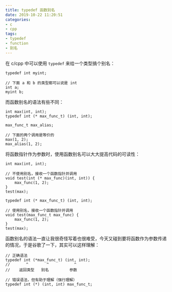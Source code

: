 ```yaml
---
title: typedef 函数别名
date: 2019-10-22 11:20:51
categories:
- c
- cpp
tags:
- typedef
- function
- 别名
---
```


在 c/cpp 中可以使用 `typedef` 来给一个类型搞个别名：
```
typedef int myint;

// 下面 a 和 b 的类型都可以说是 int
int a;
myint b;
```

而函数别名的语法有些不同：
```
int max(int, int);
typedef int (* max_func_t) (int, int);

max_func_t max_alias;

// 下面的两个调用是等价的
max(1, 2);
max_alias(1, 2);
```

将函数指针作为参数时，使用函数别名可以大大提高代码的可读性：
```
int max(int, int);

// 不使用别名，接收一个函数指针并调用
void test(int (* max_func)(int, int)) {
    max_func(1, 2);
}
test(max);

typedef int (* max_func_t) (int, int);

// 使用别名，接收一个函数指针并调用
void test(max_func_t max_func) {
    max_func(1, 2);
}
test(max);
```

函数别名的语法一直让我很奇怪写着也很难受，今天又碰到要将函数作为参数传递的情况，于是谷歌了一下，其实可以这样理解：
```
// 正确语法
typedef int (*max_func_t) (int, int);
//       ^        ^           ^
//    返回类型   别名         参数

// 错误语法，但有助于理解（强行理解）
typedef int (*) (int, int) max_func_t;
```